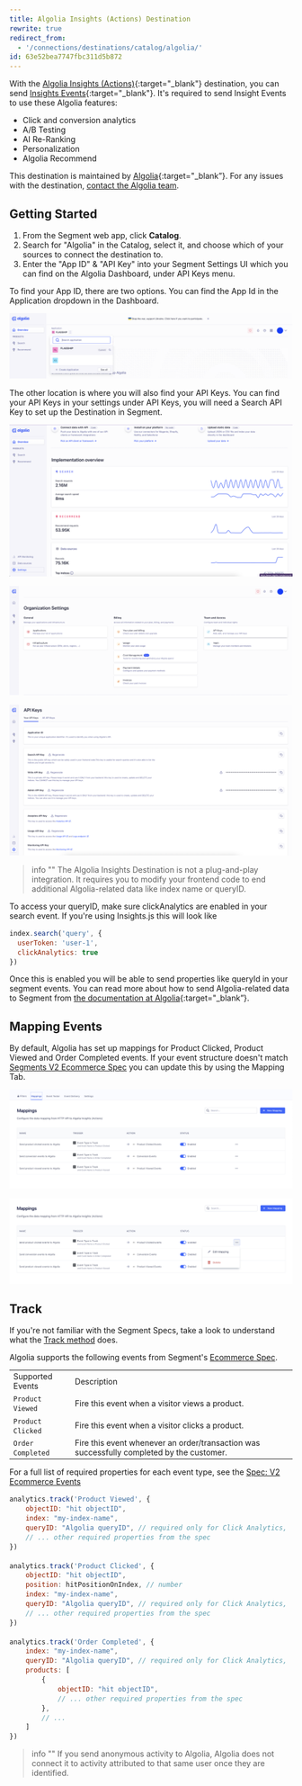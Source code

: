 ```yaml
---
title: Algolia Insights (Actions) Destination
rewrite: true
redirect_from:
  - '/connections/destinations/catalog/algolia/'
id: 63e52bea7747fbc311d5b872
---
```

With the [Algolia Insights (Actions)](https://www.algolia.com/products/analytics/){:target="_blank"}  destination, you can send [Insights Events](https://www.algolia.com/doc/guides/sending-events/getting-started/){:target="_blank"}. It's required to send Insight Events to use these Algolia features: 

- Click and conversion analytics
- A/B Testing
- AI Re-Ranking
- Personalization
- Algolia Recommend

This destination is maintained by [Algolia](https://www.algolia.com/){:target="_blank”}. For any issues with the destination, [contact the Algolia team](mailto:hey@algolia.com).

## Getting Started

1. From the Segment web app, click **Catalog**.
2. Search for "Algolia" in the Catalog, select it, and choose which of your sources to connect the destination to.
3. Enter the "App ID" & "API Key" into your Segment Settings UI which you can find on the Algolia Dashboard, under API Keys menu.

To find your App ID, there are two options. You can find the App Id in the Application dropdown in the Dashboard.

![Application Dropdown](images/algolia_app_id_dropdown.png)

The other location is where you will also find your API Keys. You can find your API Keys in your settings under API Keys, you will need a Search API Key to set up the Destination in Segment. 

![Dashboard Settings](images/algolia_dashboard_settings.png)

![Settings Menu](images/algolia_settings_menu.png)

![Api Keys](images/algolia_api_keys.png)

> info ""
> The Algolia Insights Destination is not a plug-and-play integration. It requires you to modify your frontend code to end additional Algolia-related data like index name or queryID.

To access your queryID, make sure clickAnalytics are enabled in your search event. If you're using Insights.js this will look like
```js
index.search('query', {
  userToken: 'user-1',
  clickAnalytics: true
})
``` 

Once this is enabled you will be able to send properties like queryId in your segment events. You can read more about how to send Algolia-related data to Segment from [the documentation at Algolia](https://www.algolia.com/doc/guides/sending-events/implementing/connectors/segment/){:target="_blank”}.

## Mapping Events

By default, Algolia has set up mappings for Product Clicked, Product Viewed and Order Completed events. If your event structure doesn't match [Segments V2 Ecommerce Spec](/docs/connections/spec/ecommerce/v2/) you can update this by using the Mapping Tab.

![Mappings Tab](images/mapping_tab.png)

![Edit Mappings](images/mapping_tab_edit.png)

## Track

If you're not familiar with the Segment Specs, take a look to understand what the [Track method](/docs/connections/spec/track/) does.

Algolia supports the following events from Segment's [Ecommerce Spec](/docs/connections/spec/ecommerce/v2/).

<table>
  <tr>
   <td>Supported Events</td>
   <td>Description</td>
  </tr>
  <tr>
   <td><code>Product Viewed</code></td>
   <td>Fire this event when a visitor views a product.</td>
  </tr>
  <tr>
   <td><code>Product Clicked</code></td>
   <td>Fire this event when a visitor clicks a product.</td>
  </tr>
  <tr>
   <td><code>Order Completed</code></td>
   <td>Fire this event whenever an order/transaction was successfully completed by the customer.</td>
  </tr>
</table>

For a full list of required properties for each event type, see the [Spec: V2 Ecommerce Events](/docs/connections/spec/ecommerce/v2/)

```js
analytics.track('Product Viewed', {
    objectID: "hit objectID",
    index: "my-index-name",
    queryID: "Algolia queryID", // required only for Click Analytics,
    // ... other required properties from the spec
})

analytics.track('Product Clicked', {
    objectID: "hit objectID",
    position: hitPositionOnIndex, // number
    index: "my-index-name",
    queryID: "Algolia queryID", // required only for Click Analytics,
    // ... other required properties from the spec
})

analytics.track('Order Completed', {
    index: "my-index-name",
    queryID: "Algolia queryID", // required only for Click Analytics,
    products: [
        {
            objectID: "hit objectID",
            // ... other required properties from the spec
        },
        // ...
    ]
})
```

> info ""
> If you send anonymous activity to Algolia, Algolia does not connect it to activity attributed to that same user once they are identified.